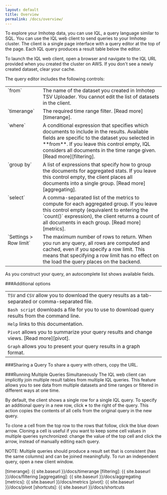 ```yaml
---
layout: default
title: Overview
permalink: /docs/overview/
---
```


To explore your Imhotep data, you can use IQL, a query language similar to SQL. You can use the IQL web client to send queries to your Imhotep cluster. The client is a single page interface with a query editor at the top of the page. Each IQL query produces a result table below the editor.

To launch the IQL web client, open a browser and navigate to the IQL URL provided when you created the cluster on AWS. If you don't see a newly created dataset, clear your cache.

The query editor includes the following controls:
<table>
   <tr>
    <td valign="top">`from`</td>
    <td valign="top">The name of the dataset you created in Imhotep TSV Uploader. You cannot edit the list of datasets in the client. </td>
  <tr>
    <td valign="top">`timerange`</td>
    <td valign="top">The required time range filter. [Read more][timerange]. </td>
  <tr>
    <td valign="top">`where`</td>
    <td valign="top">A conditional expression that specifies which documents to include in the results. Available fields are specific to the dataset you selected in **from**. If you leave this control empty, IQL considers all documents in the time range given. [Read more][filtering].  </td>
  <tr>
    <td valign="top">`group by`</td>
    <td valign="top">A list of expressions that specify how to group the documents for aggregated stats. If you leave this control empty, the client places all documents into a single group. [Read more][aggregating]. </td>
  <tr>
    <td valign="top">`select`</td>
    <td valign="top">A comma-separated list of the metrics to compute for each aggregated group. If you leave this control empty (equivalent to entering the `count()` expression), the client returns a count of all documents in each group. [Read more][metrics].</td>
  <tr>
    <td valign="top">`Settings > Row limit`</td>
    <td valign="top">The maximum number of rows to return. When you run any query, all rows are computed and cached, even if you specify a row limit. This means that specifying a row limit has no effect on the load the query places on the backend.</td>
</table>

As you construct your query, an autocomplete list shows available fields.

###Additional options

| | |
| ---- | ----- |
| `TSV` and `CSV` allow you to download the query results as a tab-separated or comma-separated file. |
| `Bash script` downloads a file for you to use to download query results from the command line. |
| `Help` links to this documentation. |
| `Pivot` allows you to summarize your query results and change views. [Read more][pivot]. |
| `Graph` allows you to present your query results in a graph format. |

###Sharing a Query
To share a query with others, copy the URL.

###Running Multiple Queries Simultaneously
The IQL web client can implicitly join multiple result tables from multiple IQL queries. This feature allows you to see data from multiple datasets and time ranges or filtered in different ways at one time.

By default, the client shows a single row for a single IQL query. To specify an additional query in a new row, click **+** to the right of the query. This action copies the contents of all cells from the original query in the new query. 

To clone a cell from the top row to the rows that follow, click the blue down arrow. Cloning a cell is useful if you want to keep some cell values in multiple queries synchronized: change the value of the top cell and click the arrow, instead of manually editing each query.

NOTE: Multiple queries should produce a result set that is consistent (has the same columns) and can be joined meaningfully. To run an independent query, open a new client window. 




[timerange]: {{ site.baseurl }}/docs/timerange
[filtering]: {{ site.baseurl }}/docs/filtering
[aggregating]: {{ site.baseurl }}/docs/aggregating
[metrics]: {{ site.baseurl }}/docs/metrics
[pivot]: {{ site.baseurl }}/docs/pivot
[shortcuts]: {{ site.baseurl }}/docs/shortcuts